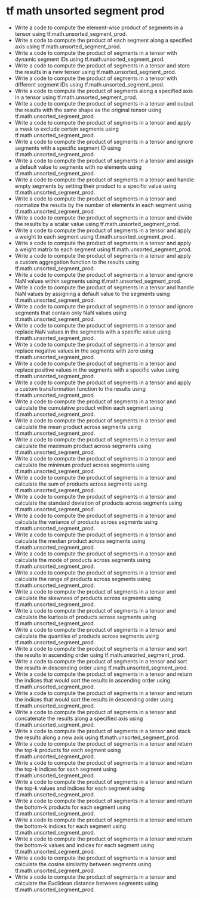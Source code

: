 # tf math unsorted segment prod

- Write a code to compute the element-wise product of segments in a tensor using tf.math.unsorted_segment_prod.
- Write a code to compute the product of each segment along a specified axis using tf.math.unsorted_segment_prod.
- Write a code to compute the product of segments in a tensor with dynamic segment IDs using tf.math.unsorted_segment_prod.
- Write a code to compute the product of segments in a tensor and store the results in a new tensor using tf.math.unsorted_segment_prod.
- Write a code to compute the product of segments in a tensor with different segment IDs using tf.math.unsorted_segment_prod.
- Write a code to compute the product of segments along a specified axis in a tensor using tf.math.unsorted_segment_prod.
- Write a code to compute the product of segments in a tensor and output the results with the same shape as the original tensor using tf.math.unsorted_segment_prod.
- Write a code to compute the product of segments in a tensor and apply a mask to exclude certain segments using tf.math.unsorted_segment_prod.
- Write a code to compute the product of segments in a tensor and ignore segments with a specific segment ID using tf.math.unsorted_segment_prod.
- Write a code to compute the product of segments in a tensor and assign a default value to segments with no elements using tf.math.unsorted_segment_prod.
- Write a code to compute the product of segments in a tensor and handle empty segments by setting their product to a specific value using tf.math.unsorted_segment_prod.
- Write a code to compute the product of segments in a tensor and normalize the results by the number of elements in each segment using tf.math.unsorted_segment_prod.
- Write a code to compute the product of segments in a tensor and divide the results by a scalar value using tf.math.unsorted_segment_prod.
- Write a code to compute the product of segments in a tensor and apply a weight to each segment using tf.math.unsorted_segment_prod.
- Write a code to compute the product of segments in a tensor and apply a weight matrix to each segment using tf.math.unsorted_segment_prod.
- Write a code to compute the product of segments in a tensor and apply a custom aggregation function to the results using tf.math.unsorted_segment_prod.
- Write a code to compute the product of segments in a tensor and ignore NaN values within segments using tf.math.unsorted_segment_prod.
- Write a code to compute the product of segments in a tensor and handle NaN values by assigning a default value to the segments using tf.math.unsorted_segment_prod.
- Write a code to compute the product of segments in a tensor and ignore segments that contain only NaN values using tf.math.unsorted_segment_prod.
- Write a code to compute the product of segments in a tensor and replace NaN values in the segments with a specific value using tf.math.unsorted_segment_prod.
- Write a code to compute the product of segments in a tensor and replace negative values in the segments with zero using tf.math.unsorted_segment_prod.
- Write a code to compute the product of segments in a tensor and replace positive values in the segments with a specific value using tf.math.unsorted_segment_prod.
- Write a code to compute the product of segments in a tensor and apply a custom transformation function to the results using tf.math.unsorted_segment_prod.
- Write a code to compute the product of segments in a tensor and calculate the cumulative product within each segment using tf.math.unsorted_segment_prod.
- Write a code to compute the product of segments in a tensor and calculate the mean product across segments using tf.math.unsorted_segment_prod.
- Write a code to compute the product of segments in a tensor and calculate the maximum product across segments using tf.math.unsorted_segment_prod.
- Write a code to compute the product of segments in a tensor and calculate the minimum product across segments using tf.math.unsorted_segment_prod.
- Write a code to compute the product of segments in a tensor and calculate the sum of products across segments using tf.math.unsorted_segment_prod.
- Write a code to compute the product of segments in a tensor and calculate the standard deviation of products across segments using tf.math.unsorted_segment_prod.
- Write a code to compute the product of segments in a tensor and calculate the variance of products across segments using tf.math.unsorted_segment_prod.
- Write a code to compute the product of segments in a tensor and calculate the median product across segments using tf.math.unsorted_segment_prod.
- Write a code to compute the product of segments in a tensor and calculate the mode of products across segments using tf.math.unsorted_segment_prod.
- Write a code to compute the product of segments in a tensor and calculate the range of products across segments using tf.math.unsorted_segment_prod.
- Write a code to compute the product of segments in a tensor and calculate the skewness of products across segments using tf.math.unsorted_segment_prod.
- Write a code to compute the product of segments in a tensor and calculate the kurtosis of products across segments using tf.math.unsorted_segment_prod.
- Write a code to compute the product of segments in a tensor and calculate the quantiles of products across segments using tf.math.unsorted_segment_prod.
- Write a code to compute the product of segments in a tensor and sort the results in ascending order using tf.math.unsorted_segment_prod.
- Write a code to compute the product of segments in a tensor and sort the results in descending order using tf.math.unsorted_segment_prod.
- Write a code to compute the product of segments in a tensor and return the indices that would sort the results in ascending order using tf.math.unsorted_segment_prod.
- Write a code to compute the product of segments in a tensor and return the indices that would sort the results in descending order using tf.math.unsorted_segment_prod.
- Write a code to compute the product of segments in a tensor and concatenate the results along a specified axis using tf.math.unsorted_segment_prod.
- Write a code to compute the product of segments in a tensor and stack the results along a new axis using tf.math.unsorted_segment_prod.
- Write a code to compute the product of segments in a tensor and return the top-k products for each segment using tf.math.unsorted_segment_prod.
- Write a code to compute the product of segments in a tensor and return the top-k indices for each segment using tf.math.unsorted_segment_prod.
- Write a code to compute the product of segments in a tensor and return the top-k values and indices for each segment using tf.math.unsorted_segment_prod.
- Write a code to compute the product of segments in a tensor and return the bottom-k products for each segment using tf.math.unsorted_segment_prod.
- Write a code to compute the product of segments in a tensor and return the bottom-k indices for each segment using tf.math.unsorted_segment_prod.
- Write a code to compute the product of segments in a tensor and return the bottom-k values and indices for each segment using tf.math.unsorted_segment_prod.
- Write a code to compute the product of segments in a tensor and calculate the cosine similarity between segments using tf.math.unsorted_segment_prod.
- Write a code to compute the product of segments in a tensor and calculate the Euclidean distance between segments using tf.math.unsorted_segment_prod.